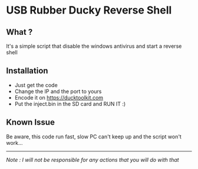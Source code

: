 # USB Rubber Ducky Reverse Shell

## What ?

It's a simple script that disable the windows antivirus and start a reverse shell

## Installation

 - Just get the code
 - Change the IP and the port to yours 
 - Encode it on https://ducktoolkit.com
 - Put the inject.bin in the SD card and RUN IT :)

## Known Issue

Be aware, this code run fast, slow PC can't keep up and the script won't work...

---

*Note : I will not be responsible for any actions that you will do with that*
